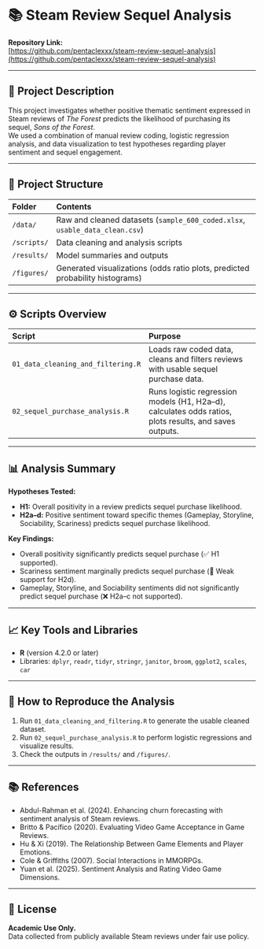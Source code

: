 # 📚 Steam Review Sequel Analysis

**Repository Link:**  
[https://github.com/pentaclexxx/steam-review-sequel-analysis](https://github.com/pentaclexxx/steam-review-sequel-analysis)

---

## 📜 Project Description

This project investigates whether positive thematic sentiment expressed in Steam reviews of *The Forest* predicts the likelihood of purchasing its sequel, *Sons of the Forest*.  
We used a combination of manual review coding, logistic regression analysis, and data visualization to test hypotheses regarding player sentiment and sequel engagement.

---

## 📂 Project Structure

| Folder | Contents |
|:-------|:---------|
| `/data/` | Raw and cleaned datasets (`sample_600_coded.xlsx`, `usable_data_clean.csv`) |
| `/scripts/` | Data cleaning and analysis scripts |
| `/results/` | Model summaries and outputs |
| `/figures/` | Generated visualizations (odds ratio plots, predicted probability histograms) |

---

## ⚙️ Scripts Overview

| Script | Purpose |
|:-------|:--------|
| `01_data_cleaning_and_filtering.R` | Loads raw coded data, cleans and filters reviews with usable sequel purchase data. |
| `02_sequel_purchase_analysis.R` | Runs logistic regression models (H1, H2a–d), calculates odds ratios, plots results, and saves outputs. |

---

## 📊 Analysis Summary

**Hypotheses Tested:**

- **H1:** Overall positivity in a review predicts sequel purchase likelihood.
- **H2a–d:** Positive sentiment toward specific themes (Gameplay, Storyline, Sociability, Scariness) predicts sequel purchase likelihood.

**Key Findings:**
- Overall positivity significantly predicts sequel purchase (✅ H1 supported).
- Scariness sentiment marginally predicts sequel purchase (🔶 Weak support for H2d).
- Gameplay, Storyline, and Sociability sentiments did not significantly predict sequel purchase (❌ H2a–c not supported).

---

## 📈 Key Tools and Libraries

- **R** (version 4.2.0 or later)
- Libraries: `dplyr`, `readr`, `tidyr`, `stringr`, `janitor`, `broom`, `ggplot2`, `scales`, `car`

---

## 🧪 How to Reproduce the Analysis

1. Run `01_data_cleaning_and_filtering.R` to generate the usable cleaned dataset.
2. Run `02_sequel_purchase_analysis.R` to perform logistic regressions and visualize results.
3. Check the outputs in `/results/` and `/figures/`.

---

## 📚 References

- Abdul-Rahman et al. (2024). Enhancing churn forecasting with sentiment analysis of Steam reviews.
- Britto & Pacífico (2020). Evaluating Video Game Acceptance in Game Reviews.
- Hu & Xi (2019). The Relationship Between Game Elements and Player Emotions.
- Cole & Griffiths (2007). Social Interactions in MMORPGs.
- Yuan et al. (2025). Sentiment Analysis and Rating Video Game Dimensions.

---

## 📑 License

**Academic Use Only.**  
Data collected from publicly available Steam reviews under fair use policy.

